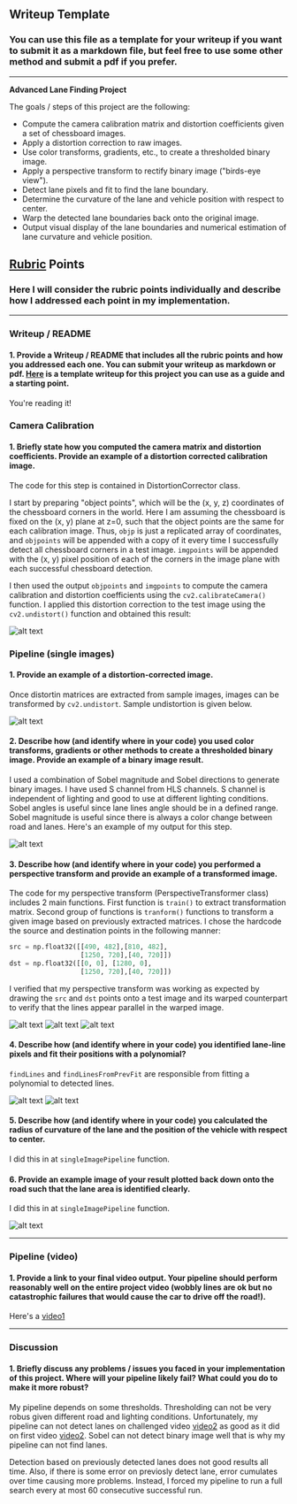 ## Writeup Template

### You can use this file as a template for your writeup if you want to submit it as a markdown file, but feel free to use some other method and submit a pdf if you prefer.

---

**Advanced Lane Finding Project**

The goals / steps of this project are the following:

* Compute the camera calibration matrix and distortion coefficients given a set of chessboard images.
* Apply a distortion correction to raw images.
* Use color transforms, gradients, etc., to create a thresholded binary image.
* Apply a perspective transform to rectify binary image ("birds-eye view").
* Detect lane pixels and fit to find the lane boundary.
* Determine the curvature of the lane and vehicle position with respect to center.
* Warp the detected lane boundaries back onto the original image.
* Output visual display of the lane boundaries and numerical estimation of lane curvature and vehicle position.

[//]: # (Image References)

[image1]: ./output_images/undistort_output.png "Undistorted"
[image2]: ./output_images/sobel_binary_image.png "Sobel Result"
[image3]: ./output_images/sobel_then_perspective.png "Sobel Result With Perspective"
[image4]: ./output_images/perspective_transform.png "Perspective Transform Output"
[image5]: ./output_images/lane_fit.png "Sliding Window Fitted Lane"
[image6]: ./output_images/lane_with_text.png "Lanes With Info"
[image6]: ./output_images/lanes.png "Lanes"
[image7]: ./output_images/perspective_transform.png "Perspective Transform Output"
[video1]: ./project_video_output.mp4 "Video"
[video2]: ./harder_challange_video_output.mp4 "Challenge video"

## [Rubric](https://review.udacity.com/#!/rubrics/571/view) Points

### Here I will consider the rubric points individually and describe how I addressed each point in my implementation.  

---

### Writeup / README

#### 1. Provide a Writeup / README that includes all the rubric points and how you addressed each one.  You can submit your writeup as markdown or pdf.  [Here](https://github.com/udacity/CarND-Advanced-Lane-Lines/blob/master/writeup_template.md) is a template writeup for this project you can use as a guide and a starting point.  

You're reading it!

### Camera Calibration

#### 1. Briefly state how you computed the camera matrix and distortion coefficients. Provide an example of a distortion corrected calibration image.

The code for this step is contained in DistortionCorrector class. 

I start by preparing "object points", which will be the (x, y, z) coordinates of the chessboard corners in the world. Here I am assuming the chessboard is fixed on the (x, y) plane at z=0, such that the object points are the same for each calibration image.  Thus, `objp` is just a replicated array of coordinates, and `objpoints` will be appended with a copy of it every time I successfully detect all chessboard corners in a test image.  `imgpoints` will be appended with the (x, y) pixel position of each of the corners in the image plane with each successful chessboard detection.  

I then used the output `objpoints` and `imgpoints` to compute the camera calibration and distortion coefficients using the `cv2.calibrateCamera()` function.  I applied this distortion correction to the test image using the `cv2.undistort()` function and obtained this result: 

![alt text][image1]

### Pipeline (single images)

#### 1. Provide an example of a distortion-corrected image.

Once distortin matrices are extracted from sample images, images can be transformed by `cv2.undistort`. Sample undistortion is given below.

![alt text][image1]

#### 2. Describe how (and identify where in your code) you used color transforms, gradients or other methods to create a thresholded binary image.  Provide an example of a binary image result.

I used a combination of Sobel magnitude and Sobel directions to generate binary images. I have used S channel from HLS channels. S channel is independent of lighting and good to use at different lighting conditions. Sobel angles is useful since lane lines angle should be in a defined range. Sobel magnitude is useful since there is always a color change between road and lanes. Here's an example of my output for this step.

![alt text][image2]

#### 3. Describe how (and identify where in your code) you performed a perspective transform and provide an example of a transformed image.

The code for my perspective transform (PerspectiveTransformer class) includes 2 main functions. First function is `train()` to extract transformation matrix. Second group of functions is `tranform()` functions to transform a given image based on previously extracted matrices. 
I chose the hardcode the source and destination points in the following manner:

```python
src = np.float32([[490, 482],[810, 482],
                  [1250, 720],[40, 720]])
dst = np.float32([[0, 0], [1280, 0], 
                  [1250, 720],[40, 720]])
```

I verified that my perspective transform was working as expected by drawing the `src` and `dst` points onto a test image and its warped counterpart to verify that the lines appear parallel in the warped image.

![alt text][image4]
![alt text][image3]
![alt text][image7]

#### 4. Describe how (and identify where in your code) you identified lane-line pixels and fit their positions with a polynomial?

`findLines` and `findLinesFromPrevFit` are responsible from fitting a polynomial to detected lines. 

![alt text][image5]
![alt text][image6]

#### 5. Describe how (and identify where in your code) you calculated the radius of curvature of the lane and the position of the vehicle with respect to center.

I did this in at `singleImagePipeline` function. 

#### 6. Provide an example image of your result plotted back down onto the road such that the lane area is identified clearly.

I did this in at `singleImagePipeline` function. 

![alt text][image6]

---

### Pipeline (video)

#### 1. Provide a link to your final video output.  Your pipeline should perform reasonably well on the entire project video (wobbly lines are ok but no catastrophic failures that would cause the car to drive off the road!).

Here's a [video1](./project_video.mp4)

---

### Discussion

#### 1. Briefly discuss any problems / issues you faced in your implementation of this project.  Where will your pipeline likely fail?  What could you do to make it more robust?

My pipeline depends on some thresholds. Thresholding can not be very robus given different road and lighting conditions. Unfortunately, my pipeline can not detect lanes on challenged video [video2] as good as it did on first video [video2]. Sobel can not detect binary image well that is why my pipeline can not find lanes. 

Detection based on previously detected lanes does not good results all time. Also, if there is some error on previosly detect lane, error cumulates over time causing more problems. Instead, I forced my pipeline to run a full search every at most 60 consecutive successful run.